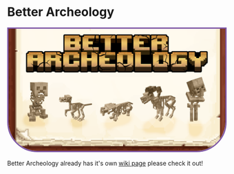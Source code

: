 # Better Archeology

<p align="center">
<img src="/images/Mod pictures/better-archeology-banner.png" alt="Better archeology banner" style="border: 3px solid  #7f58a7; border-bottom-left-radius: 70px; border-bottom-right-radius: 70px;" width="800">
</p>

Better Archeology already has it's own [wiki page](https://github.com/Pandarix/BetterArcheology/wiki) please check it out!